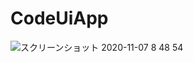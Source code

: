 # CodeUiApp

![スクリーンショット 2020-11-07 8 48 54](https://user-images.githubusercontent.com/57295201/98424742-13127900-20d6-11eb-8e9c-8cf2c6d89c86.png)

